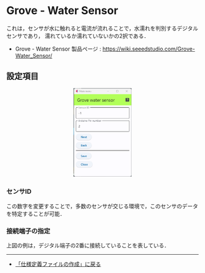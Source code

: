 # Grove - Water Sensor

これは，センサが水に触れると電流が流れることで，水濡れを判別するデジタルセンサであり，
濡れているか濡れていないかの2択である．

- Grove - Water Sensor 製品ページ : https://wiki.seeedstudio.com/Grove-Water_Sensor/

## 設定項目




<div style="text-align: center;">
<img src="../../images/editConfig_Grove_Water.png" width="30%">
</div>


### センサID
この数字を変更することで，多数のセンサが交じる環境で，このセンサのデータを特定することが可能．


### 接続端子の指定

上図の例は，デジタル端子の2番に接続していることを表している．


***

- [「仕様定義ファイルの作成」に戻る](../editConfig.md)
